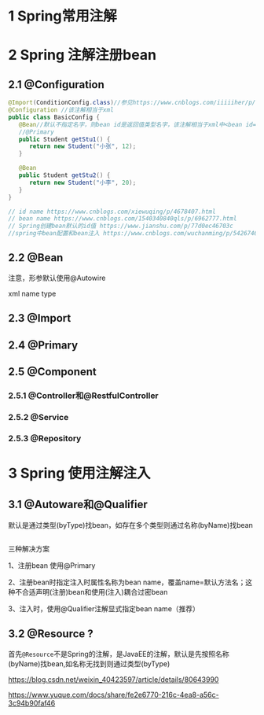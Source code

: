 # 1 Spring常用注解



# 2 Spring 注解注册bean

## 2.1 @Configuration

```java
@Import(ConditionConfig.class)//参见https://www.cnblogs.com/iiiiiher/p/12781618.html
@Configuration //该注解相当于xml
public class BasicConfig {
   @Bean//默认不指定名字，则bean id是返回值类型名字，该注解相当于xml中<bean id="student" name="getSut1" type="com.ymbj.config.Student"></bean>
   //@Primary
   public Student getStu1() {
      return new Student("小张", 12);
   }

   @Bean
   public Student getStu2() {
      return new Student("小李", 20);
   }
}

// id name https://www.cnblogs.com/xiewuqing/p/4678407.html
// bean name https://www.cnblogs.com/1540340840qls/p/6962777.html
// Spring创建bean默认的id值 https://www.jianshu.com/p/77d0ec46703c
//spring中bean配置和bean注入 https://www.cnblogs.com/wuchanming/p/5426746.html
```





## 2.2 @Bean

注意，形参默认使用@Autowire

xml name  type

## 2.3 @Import

## 2.4 @Primary

## 2.5 @Component

### 2.5.1 @Controller和@RestfulController

### 2.5.2 @Service 

### 2.5.3 @Repository

# 3 Spring 使用注解注入 

## 3.1 @Autoware和@Qualifier

默认是通过类型(byType)找bean，如存在多个类型则通过名称(byName)找bean

```java

```

三种解决方案

1、注册bean 使用@Primary

2、注册bean时指定注入时属性名称为bean name，覆盖name=默认方法名；这种不合适声明(注册)bean和使用(注入)耦合过密bean

3、注入时，使用@Qualifier注解显式指定bean name（推荐）

## 3.2 @Resource ?

首先`@Resource`不是Spring的注解，是JavaEE的注解，默认是先按照名称(byName)找bean,如名称无找到则通过类型(byType)

https://blog.csdn.net/weixin_40423597/article/details/80643990

https://www.yuque.com/docs/share/fe2e6770-216c-4ea8-a56c-3c94b90faf46